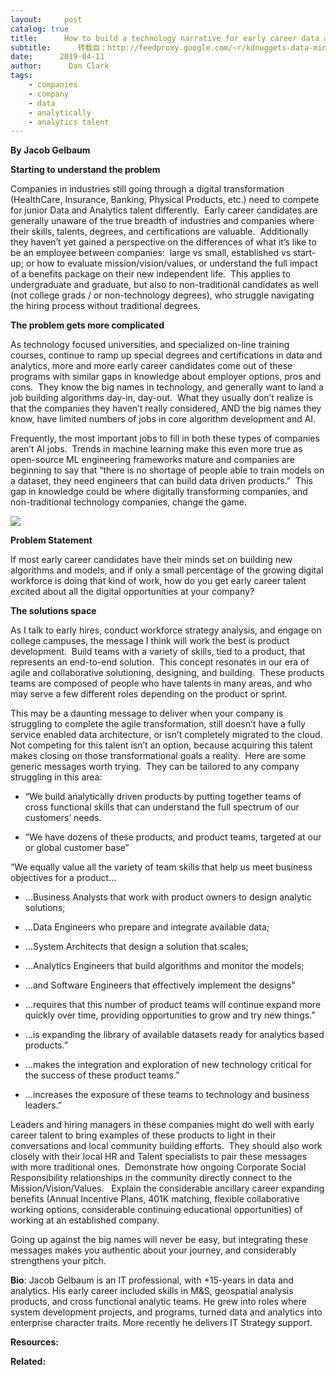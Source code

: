 ```yaml
---
layout:     post
catalog: true
title:      How to build a technology narrative for early career data and analytics talent acquisition
subtitle:      转载自：http://feedproxy.google.com/~r/kdnuggets-data-mining-analytics/~3/62Xi_s4VfMY/technology-narrative-early-career-data-analytics-talent-acquisition.html
date:      2019-04-11
author:      Dan Clark
tags:
    - companies
    - company
    - data
    - analytically
    - analytics talent
---
```


**By Jacob Gelbaum**

**Starting to understand the problem**

Companies in industries still going through a digital transformation (HealthCare, Insurance, Banking, Physical Products, etc.) need to compete for junior Data and Analytics talent differently.  Early career candidates are generally unaware of the true breadth of industries and companies where their skills, talents, degrees, and certifications are valuable.  Additionally they haven’t yet gained a perspective on the differences of what it’s like to be an employee between companies:  large vs small, established vs start-up; or how to evaluate mission/vision/values, or understand the full impact of a benefits package on their new independent life.  This applies to undergraduate and graduate, but also to non-traditional candidates as well (not college grads / or non-technology degrees), who struggle navigating the hiring process without traditional degrees.

**The problem gets more complicated**

As technology focused universities, and specialized on-line training courses, continue to ramp up special degrees and certifications in data and analytics, more and more early career candidates come out of these programs with similar gaps in knowledge about employer options, pros and cons.  They know the big names in technology, and generally want to land a job building algorithms day-in, day-out.  What they usually don’t realize is that the companies they haven’t really considered, AND the big names they know, have limited numbers of jobs in core algorithm development and AI.

Frequently, the most important jobs to fill in both these types of companies aren’t AI jobs.  Trends in machine learning make this even more true as open-source ML engineering frameworks mature and companies are beginning to say that “there is no shortage of people able to train models on a dataset, they need engineers that can build data driven products.”  This gap in knowledge could be where digitally transforming companies, and non-traditional technology companies, change the game.

![](https://www.kdnuggets.com/wp-content/uploads/Career-Advice.jpg)


**Problem Statement**

If most early career candidates have their minds set on building new algorithms and models, and if only a small percentage of the growing digital workforce is doing that kind of work, how do you get early career talent excited about all the digital opportunities at your company?

**The solutions space**

As I talk to early hires, conduct workforce strategy analysis, and engage on college campuses, the message I think will work the best is product development.  Build teams with a variety of skills, tied to a product, that represents an end-to-end solution.  This concept resonates in our era of agile and collaborative solutioning, designing, and building.  These products teams are composed of people who have talents in many areas, and who may serve a few different roles depending on the product or sprint.

This may be a daunting message to deliver when your company is struggling to complete the agile transformation, still doesn’t have a fully service enabled data architecture, or isn’t completely migrated to the cloud.  Not competing for this talent isn’t an option, because acquiring this talent makes closing on those transformational goals a reality.  Here are some generic messages worth trying.  They can be tailored to any company struggling in this area:

- “We build analytically driven products by putting together teams of cross functional skills that can understand the full spectrum of our customers’ needs.

- “We have dozens of these products, and product teams, targeted at our or global customer base”

“We equally value all the variety of team skills that help us meet business objectives for a product…

- …Business Analysts that work with product owners to design analytic solutions;

- …Data Engineers who prepare and integrate available data;

- …System Architects that design a solution that scales;

- …Analytics Engineers that build algorithms and monitor the models;

- …and Software Engineers that effectively implement the designs”


- …requires that this number of product teams will continue expand more quickly over time, providing opportunities to grow and try new things.”

- …is expanding the library of available datasets ready for analytics based products.”

- …makes the integration and exploration of new technology critical for the success of these product teams.”

- …increases the exposure of these teams to technology and business leaders.”


Leaders and hiring managers in these companies might do well with early career talent to bring examples of these products to light in their conversations and local community building efforts.  They should also work closely with their local HR and Talent specialists to pair these messages with more traditional ones.  Demonstrate how ongoing Corporate Social Responsibility relationships in the community directly connect to the Mission/Vision/Values.   Explain the considerable ancillary career expanding benefits (Annual Incentive Plans, 401K matching, flexible collaborative working options, considerable continuing educational opportunities) of working at an established company.

Going up against the big names will never be easy, but integrating these messages makes you authentic about your journey, and considerably strengthens your pitch.

**Bio**: Jacob Gelbaum is an IT professional, with +15-years in data and analytics. His early career included skills in M&S, geospatial analysis products, and cross functional analytic teams. He grew into roles where system development projects, and programs, turned data and analytics into enterprise character traits. More recently he delivers IT Strategy support.

**Resources:**

**Related:**



